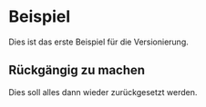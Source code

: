 # Beispiel
Dies ist das erste Beispiel für die Versionierung.

## Rückgängig zu machen
Dies soll alles dann wieder zurückgesetzt werden.
